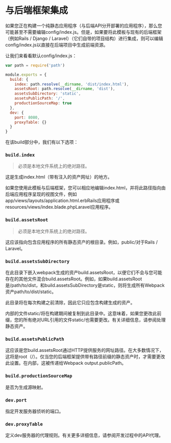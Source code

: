 # 与后端框架集成


如果您正在构建一个纯静态应用程序（与后端API分开部署的应用程序），那么您可能甚至不需要编辑config/index.js。但是，如果要将此模板与现有的后端框架（例如Rails / Django / Laravel）（它们自带的项目结构）进行集成，则可以编辑config/index.js以直接在后端项目中生成前端资源。

让我们来看看默认config/index.js：

``` js
var path = require('path')

module.exports = {
  build: {
    index: path.resolve(__dirname, 'dist/index.html'),
    assetsRoot: path.resolve(__dirname, 'dist'),
    assetsSubDirectory: 'static',
    assetsPublicPath: '/',
    productionSourceMap: true
  },
  dev: {
    port: 8080,
    proxyTable: {}
  }
}
```

在该build部分中，我们有以下选项：

### `build.index`

> 必须是本地文件系统上的绝对路径。

这是生成index.html（带有注入的资产网址）的地方。

如果您使用此模板与后端框架，您可以相应地编辑index.html，并将此路径指向由后端应用程序呈现的视图文件，例如app/views/layouts/application.html.erbRails应用程序或resources/views/index.blade.phpLaravel应用程序。

### `build.assetsRoot`

> 必须是本地文件系统上的绝对路径。

这应该指向包含应用程序的所有静态资产的根目录。例如，public/对于Rails / Laravel。

### `build.assetsSubDirectory`

在此目录下嵌入webpack生成的资产build.assetsRoot，以便它们不会与您可能存在的其他文件混合build.assetsRoot。例如，如果build.assetsRoot是/path/to/dist，和build.assetsSubDirectory是static，则将生成所有Webpack资产path/to/dist/static。

此目录将在每次构建之前清除，因此它只应包含构建生成的资产。

内部的文件static/将在构建期间被复制到此目录中。这意味着，如果您更改此前缀，您的所有绝对URL引用的文件static/也需要更改。有关详细信息，请参阅处理静态资产。
### `build.assetsPublicPath`

这应该是您build.assetsRoot通过HTTP提供服务的网址路径。在大多数情况下，这将是root（/）。仅当您的后端框架提供带有路径前缀的静态资产时，才需要更改此设置。在内部，这被传递给Webpack output.publicPath。
### `build.productionSourceMap`

是否为生成源映射。

### `dev.port`

指定开发服务器侦听的端口。


### `dev.proxyTable`

定义dev服务器的代理规则。有关更多详细信息，请参阅开发过程中的API代理。

